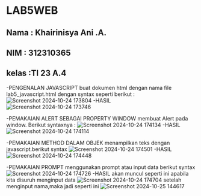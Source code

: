 # LAB5WEB
## Nama : Khairinisya Ani .A.
## NIM  : 312310365
## kelas :TI 23 A.4

-PENGENALAN JAVASCRIPT
buat dokumen html dengan nama file lab5_javascript.html dengan syntax seperti berikut :
![Screenshot 2024-10-24 173804](https://github.com/user-attachments/assets/572b7815-d48e-40f1-8322-7ad79a86daeb)
-HASIL
![Screenshot 2024-10-24 173746](https://github.com/user-attachments/assets/0036ff50-59a5-4574-a57b-d0f96e348451)

-PEMAKAIAN ALERT SEBAGAI PROPERTY WINDOW
membuat Alert pada window. Berikut syntaxnya :
![Screenshot 2024-10-24 174134](https://github.com/user-attachments/assets/8dc829d4-b481-4bb6-9ca5-00b41485457c)
-HASIL
![Screenshot 2024-10-24 174114](https://github.com/user-attachments/assets/562610bb-9ae0-4609-84d5-3c425f1007f4)

-PEMAKAIAN METHOD DALAM OBJEK
menampilkan teks dengan javascript.berikut syntax
![Screenshot 2024-10-24 174501](https://github.com/user-attachments/assets/1e067fe7-50e3-4466-bccd-93f030b68323)
-HASIL
![Screenshot 2024-10-24 174448](https://github.com/user-attachments/assets/85b5ff5f-2f46-4661-8739-0fb67d9d2541)

-PEMAKAIAN PROMPT
menggunakan prompt atau input data berikut syntax
![Screenshot 2024-10-24 174726](https://github.com/user-attachments/assets/dcdd19f9-c829-4b65-9282-d349a5ebe92e)
-HASIL
akan muncul seperti ini apabila kita disuruh menginput data
![Screenshot 2024-10-24 174704](https://github.com/user-attachments/assets/52a2ea4e-4160-4c87-8821-a6da9523768c)
setelah menginput nama,maka jadi seperti ini
![Screenshot 2024-10-25 144617](https://github.com/user-attachments/assets/365a6983-abeb-4f0f-a2a6-48c3200c85fb)

